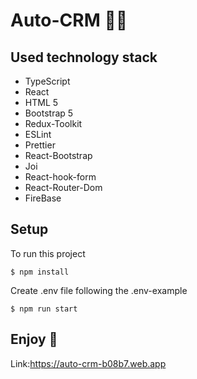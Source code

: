 # Auto-CRM  👨‍💻 

## Used technology stack

* TypeScript
* React
* HTML 5
* Bootstrap 5
* Redux-Toolkit
* ESLint
* Prettier
* React-Bootstrap
* Joi
* React-hook-form
* React-Router-Dom
* FireBase


## Setup
To run this project

```
$ npm install

```
Create .env file following the .env-example

```
$ npm run start

```


## Enjoy 🙌

Link:https://auto-crm-b08b7.web.app
